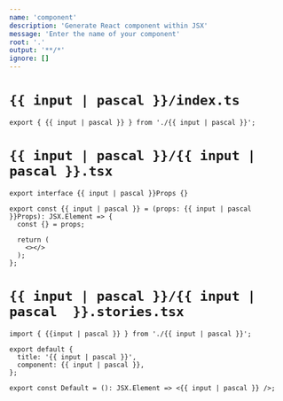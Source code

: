 ```yaml
---
name: 'component'
description: 'Generate React component within JSX'
message: 'Enter the name of your component'
root: '.'
output: '**/*'
ignore: []
---
```


# `{{ input | pascal }}/index.ts`

```tsx
export { {{ input | pascal }} } from './{{ input | pascal }}';
```

# `{{ input | pascal }}/{{ input | pascal }}.tsx`

```tsx
export interface {{ input | pascal }}Props {}

export const {{ input | pascal }} = (props: {{ input | pascal }}Props): JSX.Element => {
  const {} = props;

  return (
    <></>
  );
};

```

# `{{ input | pascal }}/{{ input | pascal  }}.stories.tsx`

```tsx
import { {{input | pascal }} } from './{{ input | pascal }}';

export default {
  title: '{{ input | pascal }}',
  component: {{ input | pascal }},
};

export const Default = (): JSX.Element => <{{ input | pascal }} />;

```
